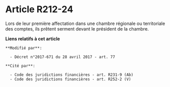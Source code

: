 # Article R212-24

Lors de leur première affectation dans une chambre régionale ou territoriale des comptes, ils prêtent serment devant le
président de la chambre.

**Liens relatifs à cet article**

	**Modifié par**:

	  - Décret n°2017-671 du 28 avril 2017 - art. 77

	**Cité par**:

	  - Code des juridictions financières - art. R231-9 (Ab)
	  - Code des juridictions financières - art. R252-2 (V)
